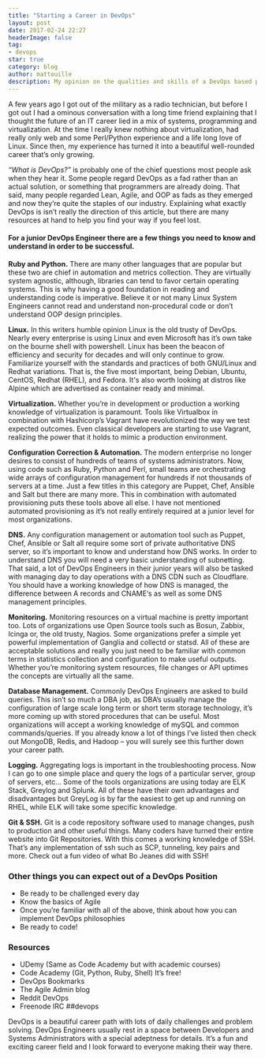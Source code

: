```yaml
---
title: "Starting a Career in DevOps"
layout: post
date: 2017-02-24 22:27
headerImage: false
tag:
- devops
star: true
category: blog
author: mattouille
description: My opinion on the qualities and skills of a DevOps based profession
---
```


A few years ago I got out of the military as a radio technician, but before I got out I had a ominous conversation with a long time friend explaining that I thought the future of an IT career lied in a mix of systems, programming and virtualization. At the time I really knew nothing about virtualization, had really only web and some Perl/Python experience and a life long love of Linux. Since then, my experience has turned it into a beautiful well-rounded career that’s only growing.

*“What is DevOps?”* is probably one of the chief questions most people ask when they hear it. Some people regard DevOps as a fad rather than an actual solution, or something that programmers are already doing. That said, many people regarded Lean, Agile, and OOP as fads as they emerged and now they’re quite the staples of our industry. Explaining what exactly DevOps is isn’t really the direction of this article, but there are many resources at hand to help you find your way if you feel lost.

#### For a junior DevOps Engineer there are a few things you need to know and understand in order to be successful.

**Ruby and Python.** There are many other languages that are popular but these two are chief in automation and metrics collection. They are virtually system agnostic, although, libraries can tend to favor certain operating systems. This is why having a good foundation in reading and understanding code is imperative. Believe it or not many Linux System Engineers cannot read and understand non-procedural code or don’t understand OOP design principles.

**Linux.** In this writers humble opinion Linux is the old trusty of DevOps. Nearly every enterprise is using Linux and even Microsoft has it’s own take on the bourne shell with powershell. Linux has been the beacon of efficiency and security for decades and will only continue to grow. Familiarize yourself with the standards and practices of both GNU/Linux and Redhat variations. That is, the five most important, being Debian, Ubuntu, CentOS, Redhat (RHEL), and Fedora. It's also worth looking at distros like Alpine which are advertised as container ready and minimal.

**Virtualization.** Whether you’re in development or production a working knowledge of virtualization is paramount. Tools like Virtualbox in combination with Hashicorp’s Vagrant have revolutionized the way we test expected outcomes. Even classical developers are starting to use Vagrant, realizing the power that it holds to mimic a production environment.

**Configuration Correction & Automation.** The modern enterprise no longer desires to consist of hundreds of teams of systems administrators. Now, using code such as Ruby, Python and Perl, small teams are orchestrating wide arrays of configuration management for hundreds if not thousands of servers at a time. Just a few titles in this category are Puppet, Chef, Ansible and Salt but there are many more. This in combination with automated provisioning puts these tools above all else. I have not mentioned automated provisioning as it’s not really entirely required at a junior level for most organizations.

**DNS.** Any configuration management or automation tool such as Puppet, Chef, Ansible or Salt all require some sort of private authoritative DNS server, so it’s important to know and understand how DNS works. In order to understand DNS you will need a very basic understanding of subnetting. That said, a lot of DevOps Engineers in their junior years will also be tasked with managing day to day operations with a DNS CDN such as Cloudflare. You should have a working knowledge of how DNS is managed, the difference between A records and CNAME‘s as well as some DNS management principles.

**Monitoring.** Monitoring resources on a virtual machine is pretty important too. Lots of organizations use Open Source tools such as Bosun, Zabbix, Icinga or, the old trusty, Nagios. Some organizations prefer a simple yet powerful implementation of Ganglia and collectd or statsd. All of these are acceptable solutions and really you just need to be familiar with common terms in statistics collection and configuration to make useful outputs. Whether you’re monitoring system resources, file changes or API uptimes the concepts are virtually all the same.

**Database Management.** Commonly DevOps Engineers are asked to build queries. This isn’t so much a DBA job, as DBA’s usually manage the configuration of large scale long term or short term storage technology, it’s more coming up with stored procedures that can be useful. Most organizations will accept a working knowledge of mySQL and common commands/queries. If you already know a lot of things I’ve listed then check out MongoDB, Redis, and Hadoop – you will surely see this further down your career path.

**Logging.** Aggregating logs is important in the troubleshooting process. Now I can go to one simple place and query the logs of a particular server, group of servers, etc… Some of the tools organizations are using today are ELK Stack, Greylog and Splunk. All of these have their own advantages and disadvantages but GreyLog is by far the easiest to get up and running on RHEL, while ELK will take some specific knowledge.

**Git & SSH.** Git is a code repository software used to manage changes, push to production and other useful things. Many coders have turned their entire website into Git Repositories. With this comes a working knowledge of SSH. That’s any implementation of ssh such as SCP, tunneling, key pairs and more. Check out a fun video of what Bo Jeanes did with SSH!

### Other things you can expect out of a DevOps Position

* Be ready to be challenged every day
* Know the basics of Agile
* Once you’re familiar with all of the above, think about how you can implement DevOps philosophies
* Be ready to code!

### Resources

* UDemy (Same as Code Academy but with academic courses)
* Code Academy (Git, Python, Ruby, Shell) It’s free!
* DevOps Bookmarks
* The Agile Admin blog
* Reddit DevOps
* Freenode IRC ##devops

DevOps is a beautiful career path with lots of daily challenges and problem solving. DevOps Engineers usually rest in a space between Developers and Systems Administrators with a special adeptness for details. It’s a fun and exciting career field and I look forward to everyone making their way there.

